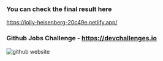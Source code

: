 ### You can check the final result here

https://jolly-heisenberg-20c49e.netlify.app/

### Github Jobs Challenge - https://devchallenges.io

![github website](https://firebasestorage.googleapis.com/v0/b/devchallenges-1234.appspot.com/o/challengesDesigns%2FJobSearchThumbnail.png?alt=media&token=59d40095-f280-478f-a8c9-dc9d49f14471)
